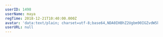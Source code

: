 ```yaml
---
userID: 1498
userName: maya
regTime: 2018-12-21T10:40:00.000Z
avatar: 'data:text/plain; charset=utf-8;base64,NDA0IHBhZ2Ugbm90IGZvdW5kCg=='
userURL: null
---
```




